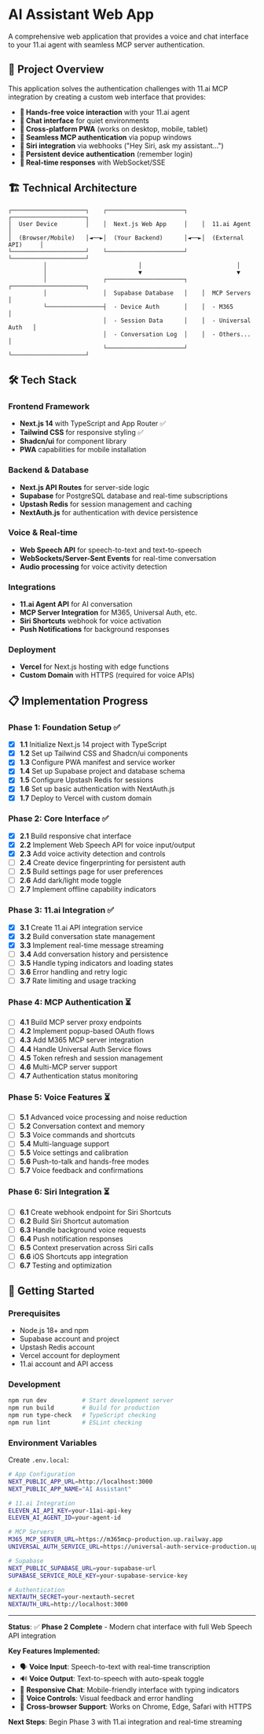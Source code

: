 # AI Assistant Web App

A comprehensive web application that provides a voice and chat interface to your 11.ai agent with seamless MCP server authentication.

## 🎯 **Project Overview**

This application solves the authentication challenges with 11.ai MCP integration by creating a custom web interface that provides:

- **🎤 Hands-free voice interaction** with your 11.ai agent
- **💬 Chat interface** for quiet environments  
- **📱 Cross-platform PWA** (works on desktop, mobile, tablet)
- **🔐 Seamless MCP authentication** via popup windows
- **📢 Siri integration** via webhooks ("Hey Siri, ask my assistant...")
- **💾 Persistent device authentication** (remember login)
- **🔄 Real-time responses** with WebSocket/SSE

## 🏗️ **Technical Architecture**

```
┌─────────────────────┐    ┌──────────────────────┐    ┌─────────────────────┐
│  User Device        │    │  Next.js Web App     │    │  11.ai Agent        │
│  (Browser/Mobile)   │◄──►│  (Your Backend)      │◄──►│  (External API)     │
└─────────────────────┘    └──────────────────────┘    └─────────────────────┘
          │                          │                           │
          │                          ▼                           ▼
          │                ┌──────────────────────┐    ┌─────────────────────┐
          │                │  Supabase Database   │    │  MCP Servers        │
          └────────────────┤  - Device Auth       │    │  - M365             │
                           │  - Session Data      │    │  - Universal Auth   │
                           │  - Conversation Log  │    │  - Others...        │
                           └──────────────────────┘    └─────────────────────┘
```

## 🛠️ **Tech Stack**

### **Frontend Framework**
- **Next.js 14** with TypeScript and App Router ✅
- **Tailwind CSS** for responsive styling ✅
- **Shadcn/ui** for component library
- **PWA** capabilities for mobile installation

### **Backend & Database**
- **Next.js API Routes** for server-side logic
- **Supabase** for PostgreSQL database and real-time subscriptions
- **Upstash Redis** for session management and caching
- **NextAuth.js** for authentication with device persistence

### **Voice & Real-time**
- **Web Speech API** for speech-to-text and text-to-speech
- **WebSockets/Server-Sent Events** for real-time conversation
- **Audio processing** for voice activity detection

### **Integrations**
- **11.ai Agent API** for AI conversation
- **MCP Server Integration** for M365, Universal Auth, etc.
- **Siri Shortcuts** webhook for voice activation
- **Push Notifications** for background responses

### **Deployment**
- **Vercel** for Next.js hosting with edge functions
- **Custom Domain** with HTTPS (required for voice APIs)

## 📋 **Implementation Progress**

### **Phase 1: Foundation Setup** ✅
- [x] **1.1** Initialize Next.js 14 project with TypeScript
- [x] **1.2** Set up Tailwind CSS and Shadcn/ui components
- [x] **1.3** Configure PWA manifest and service worker
- [x] **1.4** Set up Supabase project and database schema
- [x] **1.5** Configure Upstash Redis for sessions
- [x] **1.6** Set up basic authentication with NextAuth.js
- [x] **1.7** Deploy to Vercel with custom domain

### **Phase 2: Core Interface** ✅
- [x] **2.1** Build responsive chat interface
- [x] **2.2** Implement Web Speech API for voice input/output
- [x] **2.3** Add voice activity detection and controls
- [ ] **2.4** Create device fingerprinting for persistent auth
- [ ] **2.5** Build settings page for user preferences
- [ ] **2.6** Add dark/light mode toggle
- [ ] **2.7** Implement offline capability indicators

### **Phase 3: 11.ai Integration** ✅
- [x] **3.1** Create 11.ai API integration service
- [x] **3.2** Build conversation state management
- [x] **3.3** Implement real-time message streaming
- [ ] **3.4** Add conversation history and persistence
- [ ] **3.5** Handle typing indicators and loading states
- [ ] **3.6** Error handling and retry logic
- [ ] **3.7** Rate limiting and usage tracking

### **Phase 4: MCP Authentication** ⏳
- [ ] **4.1** Build MCP server proxy endpoints
- [ ] **4.2** Implement popup-based OAuth flows
- [ ] **4.3** Add M365 MCP server integration
- [ ] **4.4** Handle Universal Auth Service flows
- [ ] **4.5** Token refresh and session management
- [ ] **4.6** Multi-MCP server support
- [ ] **4.7** Authentication status monitoring

### **Phase 5: Voice Features** ⏳
- [ ] **5.1** Advanced voice processing and noise reduction
- [ ] **5.2** Conversation context and memory
- [ ] **5.3** Voice commands and shortcuts
- [ ] **5.4** Multi-language support
- [ ] **5.5** Voice settings and calibration
- [ ] **5.6** Push-to-talk and hands-free modes
- [ ] **5.7** Voice feedback and confirmations

### **Phase 6: Siri Integration** ⏳
- [ ] **6.1** Create webhook endpoint for Siri Shortcuts
- [ ] **6.2** Build Siri Shortcut automation
- [ ] **6.3** Handle background voice requests
- [ ] **6.4** Push notification responses
- [ ] **6.5** Context preservation across Siri calls
- [ ] **6.6** iOS Shortcuts app integration
- [ ] **6.7** Testing and optimization

## 🚀 **Getting Started**

### **Prerequisites**
- Node.js 18+ and npm
- Supabase account and project
- Upstash Redis account  
- Vercel account for deployment
- 11.ai account and API access

### **Development**
```bash
npm run dev          # Start development server
npm run build        # Build for production
npm run type-check   # TypeScript checking
npm run lint         # ESLint checking
```

### **Environment Variables**
Create `.env.local`:
```bash
# App Configuration
NEXT_PUBLIC_APP_URL=http://localhost:3000
NEXT_PUBLIC_APP_NAME="AI Assistant"

# 11.ai Integration
ELEVEN_AI_API_KEY=your-11ai-api-key
ELEVEN_AI_AGENT_ID=your-agent-id

# MCP Servers
M365_MCP_SERVER_URL=https://m365mcp-production.up.railway.app
UNIVERSAL_AUTH_SERVICE_URL=https://universal-auth-service-production.up.railway.app

# Supabase
NEXT_PUBLIC_SUPABASE_URL=your-supabase-url
SUPABASE_SERVICE_ROLE_KEY=your-supabase-service-key

# Authentication
NEXTAUTH_SECRET=your-nextauth-secret
NEXTAUTH_URL=http://localhost:3000
```

---

**Status**: ✅ **Phase 2 Complete** - Modern chat interface with full Web Speech API integration

**Key Features Implemented:**
- 🗣️ **Voice Input**: Speech-to-text with real-time transcription
- 🔊 **Voice Output**: Text-to-speech with auto-speak toggle  
- 💬 **Responsive Chat**: Mobile-friendly interface with typing indicators
- 🎯 **Voice Controls**: Visual feedback and error handling
- 📱 **Cross-browser Support**: Works on Chrome, Edge, Safari with HTTPS

**Next Steps**: Begin Phase 3 with 11.ai integration and real-time streaming